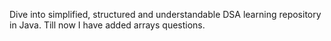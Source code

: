 Dive into simplified, structured and understandable DSA learning repository in Java. Till now I have added arrays questions. 

